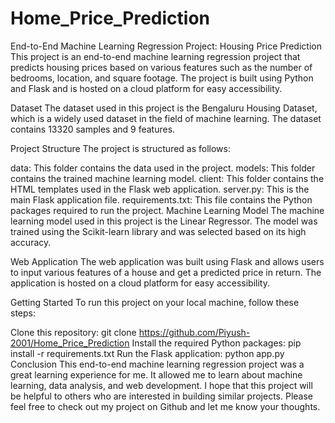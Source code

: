 # Home_Price_Prediction
End-to-End Machine Learning Regression Project: Housing Price Prediction
This project is an end-to-end machine learning regression project that predicts housing prices based on various features such as the number of bedrooms, location, and square footage. The project is built using Python and Flask and is hosted on a cloud platform for easy accessibility.

Dataset
The dataset used in this project is the Bengaluru Housing Dataset, which is a widely used dataset in the field of machine learning. The dataset contains 13320 samples and 9 features.

Project Structure
The project is structured as follows:

data: This folder contains the data used in the project.
models: This folder contains the trained machine learning model.
client: This folder contains the HTML templates used in the Flask web application.
server.py: This is the main Flask application file.
requirements.txt: This file contains the Python packages required to run the project.
Machine Learning Model
The machine learning model used in this project is the Linear Regressor. The model was trained using the Scikit-learn library and was selected based on its high accuracy.

Web Application
The web application was built using Flask and allows users to input various features of a house and get a predicted price in return. The application is hosted on a cloud platform for easy accessibility.

Getting Started
To run this project on your local machine, follow these steps:

Clone this repository: git clone https://github.com/Piyush-2001/Home_Price_Prediction
Install the required Python packages: pip install -r requirements.txt
Run the Flask application: python app.py
Conclusion
This end-to-end machine learning regression project was a great learning experience for me. It allowed me to learn about machine learning, data analysis, and web development. I hope that this project will be helpful to others who are interested in building similar projects. Please feel free to check out my project on Github and let me know your thoughts.